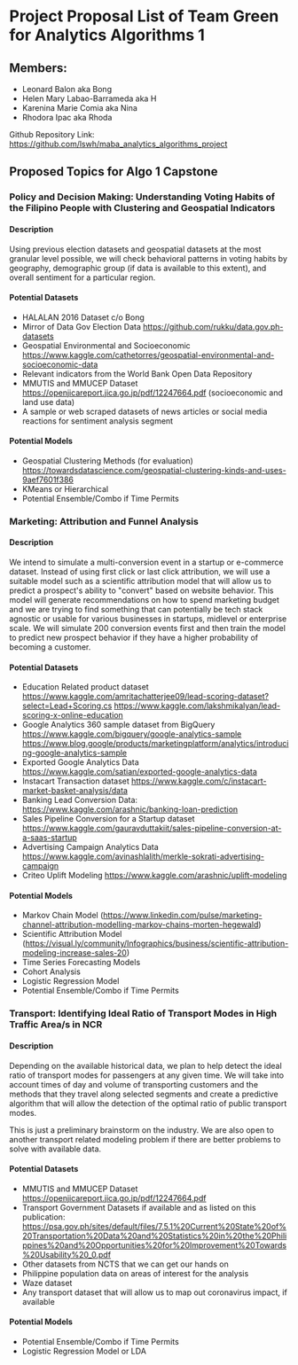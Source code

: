 # Project Proposal List of Team Green for Analytics Algorithms 1

## Members:
* Leonard Balon aka Bong
* Helen Mary Labao-Barrameda aka H
* Karenina Marie Comia aka Nina
* Rhodora Ipac aka Rhoda

Github Repository Link: https://github.com/lswh/maba_analytics_algorithms_project

## Proposed Topics for Algo 1 Capstone

### Policy and Decision Making: Understanding Voting Habits of the Filipino People with Clustering and Geospatial Indicators

#### Description
Using previous election datasets and geospatial datasets at the most granular level possible, we will check behavioral patterns in voting habits by geography, demographic group (if data is available to this extent), and overall sentiment for a particular region. 

#### Potential Datasets
- HALALAN 2016 Dataset c/o Bong
- Mirror of Data Gov Election Data https://github.com/rukku/data.gov.ph-datasets  
- Geospatial Environmental and Socioeconomic https://www.kaggle.com/cathetorres/geospatial-environmental-and-socioeconomic-data
- Relevant indicators from the World Bank Open Data Repository
- MMUTIS and MMUCEP Dataset https://openjicareport.jica.go.jp/pdf/12247664.pdf  (socioeconomic and land use data)
- A sample or web scraped datasets of news articles or social media reactions for sentiment analysis segment

#### Potential Models
- Geospatial Clustering Methods (for evaluation) https://towardsdatascience.com/geospatial-clustering-kinds-and-uses-9aef7601f386 
- KMeans or Hierarchical
- Potential Ensemble/Combo if Time Permits


### Marketing: Attribution and Funnel Analysis

#### Description
We intend to simulate a multi-conversion event in a startup or e-commerce dataset. Instead of using first click or last click attribution, we will use a suitable model such as a scientific attribution model that will allow us to predict a prospect's ability to "convert" based on website behavior. This model will generate recommendations on how to spend marketing budget and we are trying to find something that can potentially be tech stack agnostic or usable for various businesses in startups, midlevel or enterprise scale. We will simulate 200 conversion events first and then train the model to predict new prospect behavior if they have a higher probability of becoming a customer. 

#### Potential Datasets
- Education Related product dataset https://www.kaggle.com/amritachatterjee09/lead-scoring-dataset?select=Lead+Scoring.cs https://www.kaggle.com/lakshmikalyan/lead-scoring-x-online-education
- Google Analytics 360 sample dataset from BigQuery https://www.kaggle.com/bigquery/google-analytics-sample https://www.blog.google/products/marketingplatform/analytics/introducing-google-analytics-sample
- Exported Google Analytics Data https://www.kaggle.com/satian/exported-google-analytics-data   
- Instacart Transaction dataset https://www.kaggle.com/c/instacart-market-basket-analysis/data 
- Banking Lead Conversion Data: https://www.kaggle.com/arashnic/banking-loan-prediction 
- Sales Pipeline Conversion for a Startup dataset https://www.kaggle.com/gauravduttakiit/sales-pipeline-conversion-at-a-saas-startup
- Advertising Campaign Analytics Data https://www.kaggle.com/avinashlalith/merkle-sokrati-advertising-campaign
- Criteo Uplift Modeling https://www.kaggle.com/arashnic/uplift-modeling 

#### Potential Models 
- Markov Chain Model (https://www.linkedin.com/pulse/marketing-channel-attribution-modelling-markov-chains-morten-hegewald)
- Scientific Attribution Model (https://visual.ly/community/Infographics/business/scientific-attribution-modeling-increase-sales-20)
- Time Series Forecasting Models 
- Cohort Analysis
- Logistic Regression Model
- Potential Ensemble/Combo if Time Permits

### Transport: Identifying Ideal Ratio of Transport Modes in High Traffic Area/s in NCR

#### Description
Depending on the available historical data, we plan to help detect the ideal ratio of transport modes for passengers at any given time. We will take into account times of day and volume of transporting customers and the methods that they travel along selected segments and create a predictive algorithm that will allow the detection of the optimal ratio of public transport modes. 

This is just a preliminary brainstorm on the industry. We are also open to another transport related modeling problem if there are better problems to solve with available data. 

#### Potential Datasets
- MMUTIS and MMUCEP Dataset https://openjicareport.jica.go.jp/pdf/12247664.pdf
- Transport Government Datasets if available and as listed on this publication: https://psa.gov.ph/sites/default/files/7.5.1%20Current%20State%20of%20Transportation%20Data%20and%20Statistics%20in%20the%20Philippines%20and%20Opportunities%20for%20Improvement%20Towards%20Usability%20_0.pdf 
- Other datasets from NCTS that we can get our hands on
- Philippine population data on areas of interest for the analysis
- Waze dataset
- Any transport dataset that will allow us to map out coronavirus impact, if available

#### Potential Models
- Potential Ensemble/Combo if Time Permits
- Logistic Regression Model or LDA
